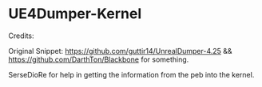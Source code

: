 # UE4Dumper-Kernel

Credits:

Original Snippet: https://github.com/guttir14/UnrealDumper-4.25 && https://github.com/DarthTon/Blackbone for something.

SerseDioRe for help in getting the information from the peb into the kernel.
